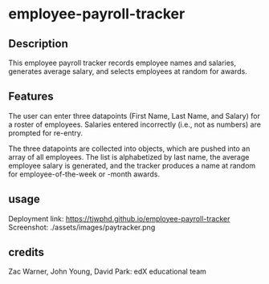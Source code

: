 # employee-payroll-tracker

## Description

This employee payroll tracker records employee names and salaries, generates average salary, and selects employees at random for awards.

## Features

The user can enter three datapoints (First Name, Last Name, and Salary) for a roster of employees. Salaries entered incorrectly (i.e., not as numbers) are prompted for re-entry.

The three datapoints are collected into objects, which are pushed into an array of all employees. The list is alphabetized by last name, the average employee salary is generated, and the tracker produces a name at random for employee-of-the-week or -month awards.

## usage

Deployment link: https://tjwphd.github.io/employee-payroll-tracker
Screenshot: ./assets/images/paytracker.png

## credits

Zac Warner, John Young, David Park: edX educational team
